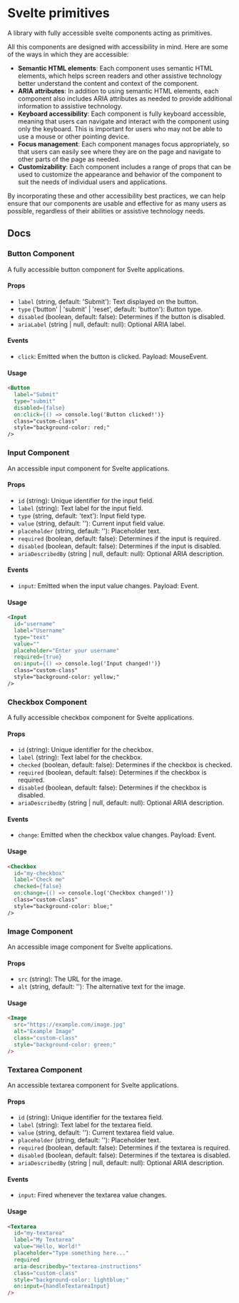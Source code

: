 # Svelte primitives

A library with fully accessible svelte components acting as primitives.

All this components are designed with accessibility in mind. Here are some of the ways in which they are accessible:

- **Semantic HTML elements**: Each component uses semantic HTML elements, which helps screen readers and other assistive technology better understand the content and context of the component.
- **ARIA attributes**: In addition to using semantic HTML elements, each component also includes ARIA attributes as needed to provide additional information to assistive technology.
- **Keyboard accessibility**: Each component is fully keyboard accessible, meaning that users can navigate and interact with the component using only the keyboard. This is important for users who may not be able to use a mouse or other pointing device.
- **Focus management**: Each component manages focus appropriately, so that users can easily see where they are on the page and navigate to other parts of the page as needed.
- **Customizability**: Each component includes a range of props that can be used to customize the appearance and behavior of the component to suit the needs of individual users and applications.

By incorporating these and other accessibility best practices, we can help ensure that our components are usable and effective for as many users as possible, regardless of their abilities or assistive technology needs.


## Docs

### Button Component

A fully accessible button component for Svelte applications.

#### Props

- `label` (string, default: 'Submit'): Text displayed on the button.
- `type` ('button' | 'submit' | 'reset', default: 'button'): Button type.
- `disabled` (boolean, default: false): Determines if the button is disabled.
- `ariaLabel` (string | null, default: null): Optional ARIA label.

#### Events

- `click`: Emitted when the button is clicked. Payload: MouseEvent.

#### Usage

```html
<Button
  label="Submit"
  type="submit"
  disabled={false}
  on:click={() => console.log('Button clicked!')}
  class="custom-class"
  style="background-color: red;"
/>
```

### Input Component

An accessible input component for Svelte applications.

#### Props

- `id` (string): Unique identifier for the input field.
- `label` (string): Text label for the input field.
- `type` (string, default: 'text'): Input field type.
- `value` (string, default: ''): Current input field value.
- `placeholder` (string, default: ''): Placeholder text.
- `required` (boolean, default: false): Determines if the input is required.
- `disabled` (boolean, default: false): Determines if the input is disabled.
- `ariaDescribedBy` (string | null, default: null): Optional ARIA description.

#### Events

- `input`: Emitted when the input value changes. Payload: Event.

#### Usage

```html
<Input
  id="username"
  label="Username"
  type="text"
  value=""
  placeholder="Enter your username"
  required={true}
  on:input={() => console.log('Input changed!')}
  class="custom-class"
  style="background-color: yellow;"
/>
```

### Checkbox Component

A fully accessible checkbox component for Svelte applications.

#### Props

- `id` (string): Unique identifier for the checkbox.
- `label` (string): Text label for the checkbox.
- `checked` (boolean, default: false): Determines if the checkbox is checked.
- `required` (boolean, default: false): Determines if the checkbox is required.
- `disabled` (boolean, default: false): Determines if the checkbox is disabled.
- `ariaDescribedBy` (string | null, default: null): Optional ARIA description.

#### Events

- `change`: Emitted when the checkbox value changes. Payload: Event.

#### Usage

```html
<Checkbox
  id="my-checkbox"
  label="Check me"
  checked={false}
  on:change={() => console.log('Checkbox changed!')}
  class="custom-class"
  style="background-color: blue;"
/>
```


### Image Component

An accessible image component for Svelte applications.

#### Props

- `src` (string): The URL for the image.
- `alt` (string, default: ''): The alternative text for the image.

#### Usage

```html
<Image
  src="https://example.com/image.jpg"
  alt="Example Image"
  class="custom-class"
  style="background-color: green;"
/>
```

### Textarea Component

An accessible textarea component for Svelte applications.

#### Props

- `id` (string): Unique identifier for the textarea field.
- `label` (string): Text label for the textarea field.
- `value` (string, default: ''): Current textarea field value.
- `placeholder` (string, default: ''): Placeholder text.
- `required` (boolean, default: false): Determines if the textarea is required.
- `disabled` (boolean, default: false): Determines if the textarea is disabled.
- `ariaDescribedBy` (string | null, default: null): Optional ARIA description.

#### Events

- `input`: Fired whenever the textarea value changes.

#### Usage

```html
<Textarea
  id="my-textarea"
  label="My Textarea"
  value="Hello, World!"
  placeholder="Type something here..."
  required
  aria-describedby="textarea-instructions"
  class="custom-class"
  style="background-color: lightblue;"
  on:input={handleTextareaInput}
/>
```
